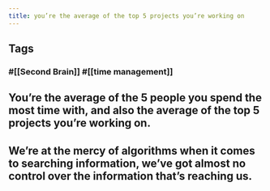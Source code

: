 ```yaml
---
title: you’re the average of the top 5 projects you’re working on
---
```


## Tags
### #[[Second Brain]] #[[time management]]
## You’re the average of the 5 people you spend the most time with, and also the average of the top 5 projects you’re working on.
## We’re at the mercy of algorithms when it comes to searching information, we’ve got almost no control over the information that’s reaching us.
##
